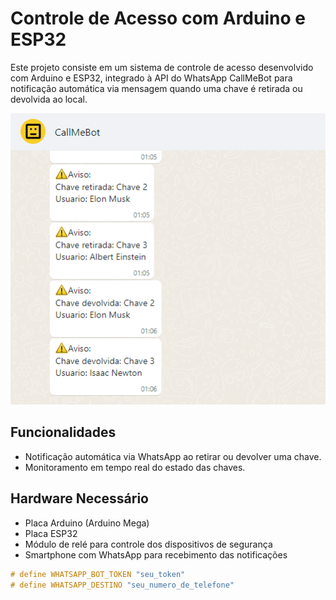 # Controle de Acesso com Arduino e ESP32

Este projeto consiste em um sistema de controle de acesso desenvolvido com Arduino e ESP32, integrado à API do WhatsApp CallMeBot para notificação automática via mensagem quando uma chave é retirada ou devolvida ao local.

![Exemplo de Mensagem](msg.png)

## Funcionalidades

- Notificação automática via WhatsApp ao retirar ou devolver uma chave.
- Monitoramento em tempo real do estado das chaves.

## Hardware Necessário

- Placa Arduino (Arduino Mega)
- Placa ESP32 
- Módulo de relé para controle dos dispositivos de segurança
- Smartphone com WhatsApp para recebimento das notificações

```cpp
# define WHATSAPP_BOT_TOKEN "seu_token"
# define WHATSAPP_DESTINO "seu_numero_de_telefone"

